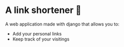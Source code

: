 <h1>A link shortener 🔗</h1>
<p>A web application made with django that allows you to:</p>
<ul>
  <li>Add your personal links</li>
  <li>Keep track of your visitings</li>
</ul>

